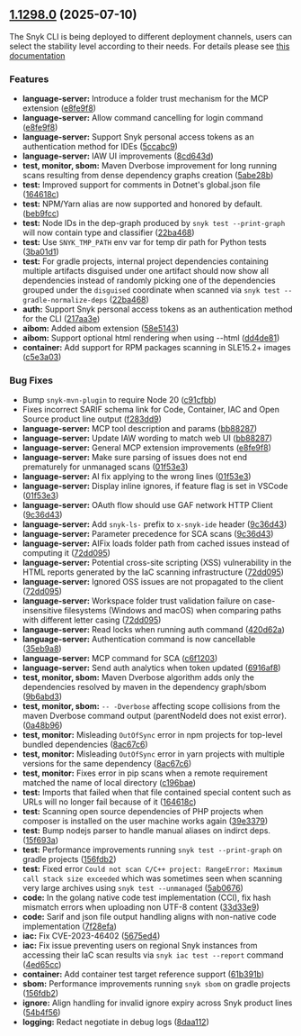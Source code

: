 ## [1.1298.0](https://github.com/snyk/snyk/compare/v1.1297.3...v1.1298.0) (2025-07-10)

The Snyk CLI is being deployed to different deployment channels, users can select the stability level according to their needs. For details please see [this documentation](https://docs.snyk.io/snyk-cli/releases-and-channels-for-the-snyk-cli)

### Features

* **language-server:** Introduce a folder trust mechanism for the MCP extension ([e8fe9f8](https://github.com/snyk/snyk/commit/e8fe9f8e6beb9ce00571883da880c170bc724e78))
* **language-server:** Allow command cancelling for login command ([e8fe9f8](https://github.com/snyk/snyk/commit/e8fe9f8e6beb9ce00571883da880c170bc724e78))
* **language-server:** Support Snyk personal access tokens as an authentication method for IDEs ([5ccabc9](https://github.com/snyk/snyk/commit/5ccabc93f7ab4f8b6790a4a290e17ee3c2c13da0))
* **language-server:** IAW UI improvements ([8cd643d](https://github.com/snyk/snyk/commit/8cd643d01766f5191621bacbdb9d0f27f3fcc1b6))
* **test, monitor, sbom:** Maven Dverbose improvement for long running scans resulting from dense dependency graphs creation ([5abe28b](https://github.com/snyk/snyk/commit/5abe28bafdacf0e6c7ae2a5e08e9317818920331))
* **test:** Improved support for comments in Dotnet's global.json file ([164618c](https://github.com/snyk/snyk/commit/164618cf3b98da98dd2e109f9a94e24354cd8c5e))
* **test:** NPM/Yarn alias are now supported and honored by default. ([beb9fcc](https://github.com/snyk/snyk/commit/beb9fcce7bd37fcb8e3722d2fea74fd196f42708))
* **test:** Node IDs in the dep-graph produced by `snyk test --print-graph` will now contain type and classifier ([22ba468](https://github.com/snyk/snyk/commit/22ba468b6554cbecbf453b83257677b2f22f1c13))
* **test:** Use `SNYK_TMP_PATH` env var for temp dir path for Python tests ([3ba01d1](https://github.com/snyk/snyk/commit/3ba01d19f14ec44008a474aa0bc43e453f0889aa))
* **test:** For gradle projects, internal project dependencies containing multiple artifacts disguised under one artifact should now show all dependencies instead of randomly picking one of the dependencies grouped under the `disguised` coordinate when scanned via `snyk test --gradle-normalize-deps` ([22ba468](https://github.com/snyk/snyk/commit/22ba468b6554cbecbf453b83257677b2f22f1c13))
* **auth:** Support Snyk personal access tokens as an authentication method for the CLI ([217aa3e](https://github.com/snyk/snyk/commit/217aa3ee58a9eee8883dc9087b15c580935a3e75))
* **aibom:** Added aibom extension ([58e5143](https://github.com/snyk/snyk/commit/58e514392dcef3377a05a87746ebfc215802b1d8))
* **aibom:** Support optional html rendering when using --html ([dd4de81](https://github.com/snyk/snyk/commit/dd4de81d8b3267aa85d08e45a06edc1002e72b03))
* **container:** Add support for RPM packages scanning in SLE15.2+ images ([c5e3a03](https://github.com/snyk/snyk/commit/c5e3a0342e2d4c41db6019684dd045cbfa04d377))


### Bug Fixes

* Bump `snyk-mvn-plugin` to require Node 20 ([c91cfbb](https://github.com/snyk/snyk/commit/c91cfbbb02a7319454a306f1889fd443288abf75))
* Fixes incorrect SARIF schema link for Code, Container, IAC and Open Source product line output ([f283dd9](https://github.com/snyk/snyk/commit/f283dd9b4e8bf9bba298b4ff40204b599d738da5))
* **language-server:** MCP tool description and params ([bb88287](https://github.com/snyk/snyk/commit/bb882876e47bfc721b9c2451ac5dee2d5c513cf6))
* **language-server:** Update IAW wording to match web UI ([bb88287](https://github.com/snyk/snyk/commit/bb882876e47bfc721b9c2451ac5dee2d5c513cf6))
* **language-server:** General MCP extension improvements ([e8fe9f8](https://github.com/snyk/snyk/commit/e8fe9f8e6beb9ce00571883da880c170bc724e78))
* **language-server:** Make sure parsing of issues does not end prematurely for unmanaged scans ([01f53e3](https://github.com/snyk/snyk/commit/01f53e39c7d05c33aba9f219de958262202b5545))
* **language-server:** AI fix applying to the wrong lines ([01f53e3](https://github.com/snyk/snyk/commit/01f53e39c7d05c33aba9f219de958262202b5545))
* **language-server:** Display inline ignores, if feature flag is set in VSCode ([01f53e3](https://github.com/snyk/snyk/commit/01f53e39c7d05c33aba9f219de958262202b5545))
* **language-server:** OAuth flow should use GAF network HTTP Client ([9c36d43](https://github.com/snyk/snyk/commit/9c36d437c2862b1cfb60e1bf8c2775c27e7e6d63))
* **language-server:** Add `snyk-ls-` prefix to `x-snyk-ide` header ([9c36d43](https://github.com/snyk/snyk/commit/9c36d437c2862b1cfb60e1bf8c2775c27e7e6d63))
* **language-server:** Parameter precedence for SCA scans ([9c36d43](https://github.com/snyk/snyk/commit/9c36d437c2862b1cfb60e1bf8c2775c27e7e6d63))
* **language-server:** AIFix loads folder path from cached issues instead of computing it ([72dd095](https://github.com/snyk/snyk/commit/72dd095b6986729a8f57507f586ecec501181cdd))
* **language-server:** Potential cross-site scripting (XSS) vulnerability in the HTML reports generated by the IaC scanning infrastructure ([72dd095](https://github.com/snyk/snyk/commit/72dd095b6986729a8f57507f586ecec501181cdd))
* **language-server:** Ignored OSS issues are not propagated to the client ([72dd095](https://github.com/snyk/snyk/commit/72dd095b6986729a8f57507f586ecec501181cdd))
* **language-server:** Workspace folder trust validation failure on case-insensitive filesystems (Windows and macOS) when comparing paths with different letter casing ([72dd095](https://github.com/snyk/snyk/commit/72dd095b6986729a8f57507f586ecec501181cdd))
* **langauge-server:**  Read locks when running auth command ([420d62a](https://github.com/snyk/snyk/commit/420d62ad518d79fcb8a3c0414dc8892ff5f502f1))
* **language-server:** Authentication command is now cancellable ([35eb9a8](https://github.com/snyk/snyk/commit/35eb9a88fc47a26a62a490be88d951e456b2d7c8))
* **language-server:** MCP command for SCA ([c6f1203](https://github.com/snyk/cli/commit/c6f12035639d09023dcaaafdb38a134b0953b0f9))
* **language-server:** Send auth analytics when token updated ([6916af8](https://github.com/snyk/cli/commit/6916af848ea3dc3e79d7e7e9f07089461e6f5ebf))
* **test, monitor, sbom:** Maven Dverbose algorithm adds only the dependencies resolved by maven in the dependency graph/sbom ([9b6abd3](https://github.com/snyk/snyk/commit/9b6abd3ccbf75490d9741d4db3de71ebacb3b822))
* **test, monitor, sbom:** `-- -Dverbose` affecting scope collisions from the maven Dverbose command output (parentNodeId does not exist error). ([0a48b96](https://github.com/snyk/snyk/commit/0a48b965f2b26c68b091ef23692058f1f81b544a))
* **test, monitor:** Misleading `OutOfSync` error in npm projects for top-level bundled dependencies ([8ac67c6](https://github.com/snyk/snyk/commit/8ac67c67bc68d2e0a6b24c613458042e9b880dee))
* **test, monitor:** Misleading `OutOfSync` error in yarn projects with multiple versions for the same dependency ([8ac67c6](https://github.com/snyk/snyk/commit/8ac67c67bc68d2e0a6b24c613458042e9b880dee))
* **test, monitor:** Fixes error in pip scans when a remote requirement matched the name of local directory ([c196bae](https://github.com/snyk/snyk/commit/c196baea66f2e8bfeeddfe946755f3db7a29b2e4))
* **test:** Imports that failed when that file contained special content such as URLs will no longer fail because of it ([164618c](https://github.com/snyk/snyk/commit/164618cf3b98da98dd2e109f9a94e24354cd8c5e))
* **test:** Scanning open source dependencies of PHP projects when composer is installed on the user machine works again ([39e3379](https://github.com/snyk/snyk/commit/39e337965740f6242a22f998cc433d7842468490))
* **test:** Bump nodejs parser to handle manual aliases on indirct deps. ([15f693a](https://github.com/snyk/snyk/commit/15f693a1e47ba15cc264ba6d21c1230cd061ebf6))
* **test:** Performance improvements running `snyk test --print-graph` on gradle projects ([156fdb2](https://github.com/snyk/snyk/commit/156fdb2802faf6248e129d1869f2b7aa37374cd2))
* **test:** Fixed error `Could not scan C/C++ project: RangeError: Maximum call stack size exceeded` which was sometimes seen when scanning very large archives using `snyk test --unmanaged` ([5ab0676](https://github.com/snyk/snyk/commit/5ab06769a80005a87f2f8264a96c145aca013a34))
* **code:** In the golang native code test implementation (CCI), fix hash mismatch errors when uploading non UTF-8 content ([33d33e9](https://github.com/snyk/snyk/commit/33d33e92bba76cff694cc5ee9e9b2e4b9274a673))
* **code:** Sarif and json file output handling aligns with non-native code implementation ([7f28efa](https://github.com/snyk/snyk/commit/7f28efabac3735acbf9354f18970bd5f4b9a6024))
* **iac:** Fix CVE-2023-46402 ([5675ed4](https://github.com/snyk/snyk/commit/5675ed4b5e11bc89b92be09cbb34db00a2203366))
* **iac:** Fix issue preventing users on regional Snyk instances from accessing their IaC scan results via `snyk iac test --report` command ([4ed65cc](https://github.com/snyk/snyk/commit/4ed65ccca6bc500406c12e85d6d9b8cebf4645d9))
* **container:** Add container test target reference support ([61b391b](https://github.com/snyk/snyk/commit/61b391b1d677c08444c63b45066a3eed3d8905e3))
* **sbom:** Performance improvements running `snyk sbom` on gradle projects ([156fdb2](https://github.com/snyk/snyk/commit/156fdb2802faf6248e129d1869f2b7aa37374cd2))
* **ignore:** Align handling for invalid ignore expiry across Snyk product lines ([54b4f56](https://github.com/snyk/snyk/commit/54b4f56f41497f6da97c651e65b23798809e53b5))
* **logging:** Redact negotiate in debug logs ([8daa112](https://github.com/snyk/snyk/commit/8daa112ff747f2e83c0dabe94426dc99574c9892))
